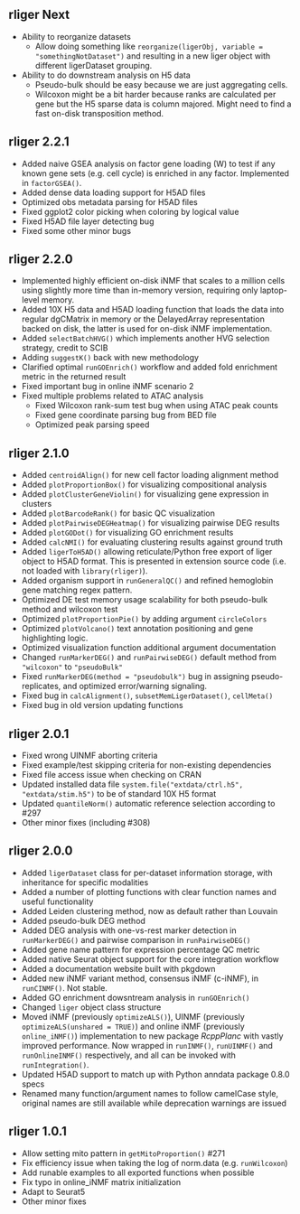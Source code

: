 ## rliger Next

- Ability to reorganize datasets
  - Allow doing something like `reorganize(ligerObj, variable = "somethingNotDataset")` and resulting in a new liger object with different ligerDataset grouping.
- Ability to do downstream analysis on H5 data
  - Pseudo-bulk should be easy because we are just aggregating cells.
  - Wilcoxon might be a bit harder because ranks are calculated per gene but the 
  H5 sparse data is column majored. Might need to find a fast on-disk 
  transposition method.

## rliger 2.2.1

- Added naive GSEA analysis on factor gene loading (W) to test if any known gene sets (e.g. cell cycle) is enriched in any factor. Implemented in `factorGSEA()`.
- Added dense data loading support for H5AD files
- Optimized obs metadata parsing for H5AD files
- Fixed ggplot2 color picking when coloring by logical value
- Fixed H5AD file layer detecting bug
- Fixed some other minor bugs

## rliger 2.2.0

- Implemented highly efficient on-disk iNMF that scales to a million cells using
slightly more time than in-memory version, requiring only laptop-level memory.
- Added 10X H5 data and H5AD loading function that loads the data into regular dgCMatrix 
in memory or the DelayedArray representation backed on disk, the latter is used
for on-disk iNMF implementation.
- Added `selectBatchHVG()` which implements another HVG selection strategy, credit to SCIB
- Adding `suggestK()` back with new methodology
- Clarified optimal `runGOEnrich()` workflow and added fold enrichment metric in 
the returned result
- Fixed important bug in online iNMF scenario 2
- Fixed multiple problems related to ATAC analysis
  - Fixed Wilcoxon rank-sum test bug when using ATAC peak counts
  - Fixed gene coordinate parsing bug from BED file
  - Optimized peak parsing speed

## rliger 2.1.0

- Added `centroidAlign()` for new cell factor loading alignment method
- Added `plotProportionBox()` for visualizing compositional analysis
- Added `plotClusterGeneViolin()` for visualizing gene expression in clusters
- Added `plotBarcodeRank()` for basic QC visualization
- Added `plotPairwiseDEGHeatmap()` for visualizing pairwise DEG results
- Added `plotGODot()` for visualizing GO enrichment results
- Added `calcNMI()` for evaluating clustering results against ground truth
- Added `ligerToH5AD()` allowing reticulate/Python free export of liger object to H5AD format. This is presented in extension source code (i.e. not loaded with `library(rliger)`).
- Added organism support in `runGeneralQC()` and refined hemoglobin gene matching regex pattern.
- Optimized DE test memory usage scalability for both pseudo-bulk method and wilcoxon test
- Optimized `plotProportionPie()` by adding argument `circleColors`
- Optimized `plotVolcano()` text annotation positioning and gene highlighting logic.
- Optimized visualization function additional argument documentation
- Changed `runMarkerDEG()` and `runPairwiseDEG()` default method from `"wilcoxon"` to `"pseudoBulk"`
- Fixed `runMarkerDEG(method = "pseudobulk")` bug in assigning pseudo-replicates, and optimized error/warning signaling.
- Fixed bug in `calcAlignment()`, `subsetMemLigerDataset()`, `cellMeta()`
- Fixed bug in old version updating functions

## rliger 2.0.1

- Fixed wrong UINMF aborting criteria
- Fixed example/test skipping criteria for non-existing dependencies
- Fixed file access issue when checking on CRAN
- Updated installed data file `system.file("extdata/ctrl.h5", "extdata/stim.h5")` to be of standard 10X H5 format
- Updated `quantileNorm()` automatic reference selection according to #297
- Other minor fixes (including #308)

## rliger 2.0.0

- Added `ligerDataset` class for per-dataset information storage, with inheritance for specific modalities
- Added a number of plotting functions with clear function names and useful functionality
- Added Leiden clustering method, now as default rather than Louvain
- Added pseudo-bulk DEG method
- Added DEG analysis with one-vs-rest marker detection in `runMarkerDEG()` and pairwise comparison in `runPairwiseDEG()`
- Added gene name pattern for expression percentage QC metric
- Added native Seurat object support for the core integration workflow
- Added a documentation website built with pkgdown
- Added new iNMF variant method, consensus iNMF (c-iNMF), in `runCINMF()`. Not stable.
- Added GO enrichment dowsntream analysis in `runGOEnrich()`
- Changed `liger` object class structure
- Moved iNMF (previously `optimizeALS()`), UINMF (previously `optimizeALS(unshared = TRUE)`) and online iNMF (previously `online_iNMF()`) implementation to new package *RcppPlanc* with vastly improved performance. Now wrapped in `runINMF()`, `runUINMF()` and `runOnlineINMF()` respectively, and all can be invoked with `runIntegration()`.
- Updated H5AD support to match up with Python anndata package 0.8.0 specs
- Renamed many function/argument names to follow camelCase style, original names are still available while deprecation warnings are issued

## rliger 1.0.1

- Allow setting mito pattern in `getMitoProportion()` #271
- Fix efficiency issue when taking the log of norm.data (e.g. `runWilcoxon`)
- Add runable examples to all exported functions when possible
- Fix typo in online_iNMF matrix initialization
- Adapt to Seurat5
- Other minor fixes

